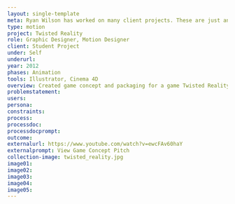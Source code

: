 ```yaml
---
layout: single-template
meta: Ryan Wilson has worked on many client projects. These are just an example of some of the excellent product design work that he could do on your project.
type: motion
project: Twisted Reality
role: Graphic Designer, Motion Designer
client: Student Project
under: Self
underurl:
year: 2012
phases: Animation
tools: Illustrator, Cinema 4D
overview: Created game concept and packaging for a game Twisted Reality
problemstatement:
users:
persona:
constraints:
process:
processdoc:
processdocprompt:
outcome:
externalurl: https://www.youtube.com/watch?v=ewcFAv60haY
externalprompt: View Game Concept Pitch
collection-image: twisted_reality.jpg
image01:
image02:
image03:
image04:
image05:
---
```

